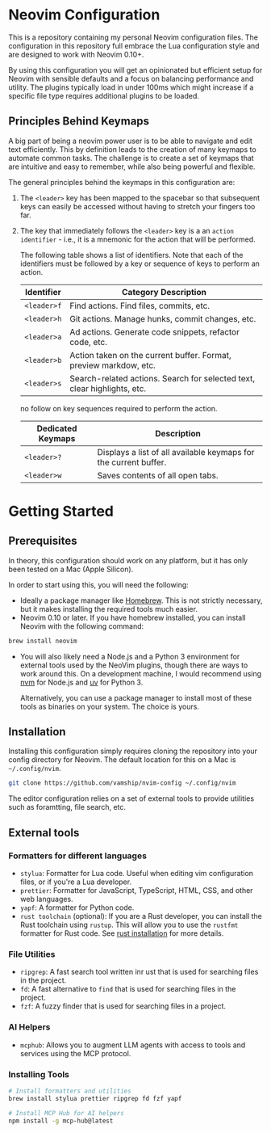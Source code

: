 # Neovim Configuration

This is a repository containing my personal Neovim configuration files. The
configuration in this repository full embrace the Lua configuration style and
are designed to work with Neovim 0.10+.

By using this configuration you will get an opinionated but efficient setup for
Neovim with sensible defaults and a focus on balancing performance and utility.
The plugins typically load in under 100ms which might increase if a specific
file type requires additional plugins to be loaded.

## Principles Behind Keymaps

A big part of being a neovim power user is to be able to navigate and edit
text efficiently. This by definition leads to the creation of many keymaps to
automate common tasks. The challenge is to create a set of keymaps that are
intuitive and easy to remember, while also being powerful and flexible.

The general principles behind the keymaps in this configuration are:

1. The `<leader>` key has been mapped to the spacebar so that subsequent keys
   can easily be accessed without having to stretch your fingers too far.

1. The key that immediately follows the `<leader>` key is a an
   `action identifier` - i.e., it is a mnemonic for the action that will be
   performed.

   The following table shows a list of identifiers. Note that each of the
   identifiers must be followed by a key or sequence of keys to perform an
   action.

   | Identifier  | Category Description                                                     |
   | ----------- | ------------------------------------------------------------------------ |
   | `<leader>f` | Find actions. Find files, commits, etc.                                  |
   | `<leader>h` | Git actions. Manage hunks, commit changes, etc.                          |
   | `<leader>a` | Ad actions. Generate code snippets, refactor code, etc.                  |
   | `<leader>b` | Action taken on the current buffer. Format, preview markdow, etc.        |
   | `<leader>s` | Search-related actions. Search for selected text, clear highlights, etc. |

   
   no follow on key sequences required to perform the action.

   | Dedicated Keymaps | Description                                                      |
   | ----------------- | ---------------------------------------------------------------- |
   | `<leader>?`       | Displays a list of all available keymaps for the current buffer. |
   | `<leader>w`       | Saves contents of all open tabs.                                 |

# Getting Started

## Prerequisites

In theory, this configuration should work on any platform, but it has only been
tested on a Mac (Apple Silicon).

In order to start using this, you will need the following:

- Ideally a package manager like [Homebrew](https://brew.sh/). This is not
  strictly necessary, but it makes installing the required tools much easier.
- Neovim 0.10 or later. If you have homebrew installed, you can install
  Neovim with the following command:

```zsh
brew install neovim
```

- You will also likely need a Node.js and a Python 3 environment for external
  tools used by the NeoVim plugins, though there are ways to work around this.
  On a development machine, I would recommend using
  [nvm](https://github.com/nvm-sh/nvm) for Node.js and
  [uv](https://docs.astral.sh/uv/) for Python 3.

  Alternatively, you can use a package manager to install most of these tools
  as binaries on your system. The choice is yours.

## Installation

Installing this configuration simply requires cloning the repository into your
config directory for Neovim. The default location for this on a Mac is
`~/.config/nvim`.

```zsh
git clone https://github.com/vamship/nvim-config ~/.config/nvim
```

The editor configuration relies on a set of external tools to provide utilities
such as foramtting, file search, etc.

## External tools

### Formatters for different languages

- `stylua`: Formatter for Lua code. Useful when editing vim configuration files,
  or if you're a Lua developer.
- `prettier`: Formatter for JavaScript, TypeScript, HTML, CSS, and other web
  languages.
- `yapf`: A formatter for Python code.
- `rust toolchain` (optional): If you are a Rust developer, you can install
  the Rust toolchain using `rustup`. This will allow you to use the `rustfmt`
  formatter for Rust code. See
  [rust installation](https://www.rust-lang.org/tools/install) for more details.

### File Utilities

- `ripgrep`: A fast search tool written inr ust that is used for searching files
  in the project.
- `fd`: A fast alternative to `find` that is used for searching files in the
  project.
- `fzf`: A fuzzy finder that is used for searching files in a project.

### AI Helpers

- `mcphub`: Allows you to augment LLM agents with access to tools and services
  using the MCP protocol.

### Installing Tools

```zsh
# Install formatters and utilities
brew install stylua prettier ripgrep fd fzf yapf

# Install MCP Hub for AI helpers
npm install -g mcp-hub@latest
```
